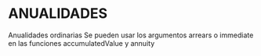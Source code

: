 # ANUALIDADES

Anualidades ordinarias
Se pueden usar los argumentos arrears o immediate en las funciones accumulatedValue y annuity


